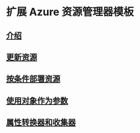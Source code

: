 # 扩展 Azure 资源管理器模板
## [介绍](./index.md)
## [更新资源](./update-resource.md)
## [按条件部署资源](./conditional-deploy.md)
## [使用对象作为参数](./objects-as-parameters.md)
## [属性转换器和收集器](./collector.md)
